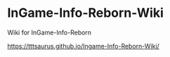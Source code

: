 # InGame-Info-Reborn-Wiki
Wiki for InGame-Info-Reborn

https://tttsaurus.github.io/Ingame-Info-Reborn-Wiki/